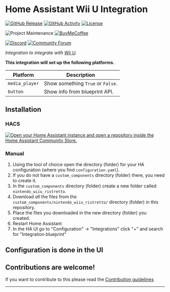 # Home Assistant Wii U Integration

[![GitHub Release][releases-shield]][releases]
[![GitHub Activity][commits-shield]][commits]
[![License][license-shield]](LICENSE)

![Project Maintenance][maintenance-shield]
[![BuyMeCoffee][buymecoffeebadge]][buymecoffee]

[![Discord][discord-shield]][discord]
[![Community Forum][forum-shield]][forum]

_Integration to integrate with [Wii U][Wii U]._

**This integration will set up the following platforms.**

Platform | Description
-- | --
`media_player` | Show something `True` or `False`.
`button` | Show info from blueprint API.

## Installation

### HACS

[![Open your Home Assistant instance and open a repository inside the Home Assistant Community Store.](https://my.home-assistant.io/badges/hacs_repository.svg)](https://my.home-assistant.io/redirect/hacs_repository/?owner=ItzSwirlz&repository=ha-wiiu&category=integration)

### Manual

1. Using the tool of choice open the directory (folder) for your HA configuration (where you find `configuration.yaml`).
1. If you do not have a `custom_components` directory (folder) there, you need to create it.
1. In the `custom_components` directory (folder) create a new folder called `nintendo_wiiu_ristretto`.
1. Download _all_ the files from the `custom_components/nintendo_wiiu_ristretto/` directory (folder) in this repository.
1. Place the files you downloaded in the new directory (folder) you created.
1. Restart Home Assistant
1. In the HA UI go to "Configuration" -> "Integrations" click "+" and search for "Integration blueprint"

## Configuration is done in the UI

<!---->

## Contributions are welcome!

If you want to contribute to this please read the [Contribution guidelines](CONTRIBUTING.md)

***

[Wii U]: https://github.com/ItzSwirlz/ha-wiiu
[buymecoffee]: https://www.buymeacoffee.com/ItzSwirlz
[buymecoffeebadge]: https://img.shields.io/badge/buy%20me%20a%20coffee-donate-yellow.svg?style=for-the-badge
[commits-shield]: https://img.shields.io/github/commit-activity/y/ItzSwirlz/ha-wiiu.svg?style=for-the-badge
[commits]: https://github.com/ItzSwirlz/ha-wiiu/commits/main
[discord]: https://discord.gg/Qa5fW2R
[discord-shield]: https://img.shields.io/discord/330944238910963714.svg?style=for-the-badge
[exampleimg]: example.png
[forum-shield]: https://img.shields.io/badge/community-forum-brightgreen.svg?style=for-the-badge
[forum]: https://community.home-assistant.io/
[license-shield]: https://img.shields.io/github/license/ItzSwirlz/ha-wiiu.svg?style=for-the-badge
[maintenance-shield]: https://img.shields.io/badge/maintainer-Joakim%20Sørensen%20%40ItzSwirlz-blue.svg?style=for-the-badge
[releases-shield]: https://img.shields.io/github/release/ItzSwirlz/ha-wiiu.svg?style=for-the-badge
[releases]: https://github.com/ItzSwirlz/ha-wiiu/releases
